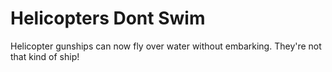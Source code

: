 # Helicopters Dont Swim
 Helicopter gunships can now fly over water without embarking. They're not that kind of ship!
